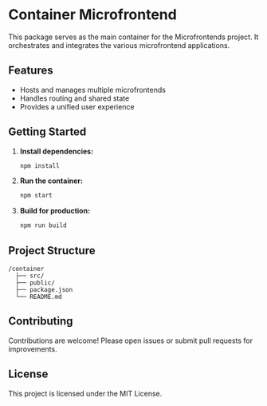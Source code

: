 # Container Microfrontend

This package serves as the main container for the Microfrontends project. It orchestrates and integrates the various microfrontend applications.

## Features

- Hosts and manages multiple microfrontends
- Handles routing and shared state
- Provides a unified user experience

## Getting Started

1. **Install dependencies:**

   ```bash
   npm install
   ```

2. **Run the container:**

   ```bash
   npm start
   ```

3. **Build for production:**
   ```bash
   npm run build
   ```

## Project Structure

```
/container
  ├── src/
  ├── public/
  ├── package.json
  └── README.md
```

## Contributing

Contributions are welcome! Please open issues or submit pull requests for improvements.

## License

This project is licensed under the MIT License.
